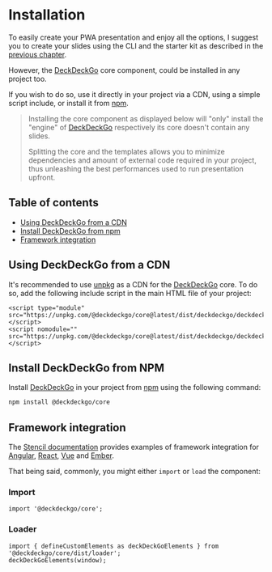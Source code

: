 # Installation

To easily create your PWA presentation and enjoy all the options, I suggest you to create your slides using the CLI and the starter kit as described in the [previous chapter](/docs/introduction).

However, the [DeckDeckGo] core component, could be installed in any project too.

If you wish to do so, use it directly in your project via a CDN, using a simple script include, or install it from [npm](https://www.npmjs.com/package/@deckdeckgo/core).

> Installing the core component as displayed below will "only" install the "engine" of [DeckDeckGo] respectively its core doesn't contain any slides.
>
> Splitting the core and the templates allows you to minimize dependencies and amount of external code required in your project, thus unleashing the best performances used to run presentation upfront.

## Table of contents

- [Using DeckDeckGo from a CDN](#app-installation-using-deckdeckgo-from-a-cdn)
- [Install DeckDeckGo from npm](#app-installation-install-deckdeckgo-from-npm)
- [Framework integration](#app-installation-framework-integration)

## Using DeckDeckGo from a CDN

It's recommended to use [unpkg](https://unpkg.com/) as a CDN for the [DeckDeckGo] core. To do so, add the following include script in the main HTML file of your project:

```
<script type="module" src="https://unpkg.com/@deckdeckgo/core@latest/dist/deckdeckgo/deckdeckgo.esm.js"></script>
<script nomodule="" src="https://unpkg.com/@deckdeckgo/core@latest/dist/deckdeckgo/deckdeckgo.js"></script>
```

## Install DeckDeckGo from NPM

Install [DeckDeckGo] in your project from [npm](https://www.npmjs.com/package/@deckdeckgo/core) using the following command:

```bash
npm install @deckdeckgo/core
```

## Framework integration

The [Stencil documentation](https://stenciljs.com/docs/overview) provides examples of framework integration for [Angular](https://stenciljs.com/docs/angular), [React](https://stenciljs.com/docs/react), [Vue](https://stenciljs.com/docs/vue) and [Ember](https://stenciljs.com/docs/ember).

That being said, commonly, you might either `import` or `load` the component:

### Import

```
import '@deckdeckgo/core';
```

### Loader

```
import { defineCustomElements as deckDeckGoElements } from '@deckdeckgo/core/dist/loader';
deckDeckGoElements(window);
```

[DeckDeckGo]: https://deckdeckgo.com